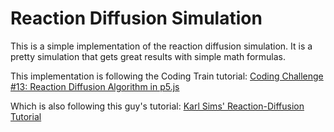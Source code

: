 # Reaction Diffusion Simulation

This is a simple implementation of the reaction diffusion simulation. It is a pretty simulation that gets great results with simple math formulas.

This implementation is following the Coding Train tutorial: [Coding Challenge #13: Reaction Diffusion Algorithm in p5.js](https://www.youtube.com/watch?v=BV9ny785UNc&list=PLRqwX-V7Uu6ZiZxtDDRCi6uhfTH4FilpH&index=17&ab_channel=TheCodingTrain)

Which is also following this guy's tutorial: [Karl Sims' Reaction-Diffusion Tutorial](http://karlsims.com/rd.html)

